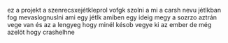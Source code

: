 ez a projekt a szenrecsxejétkleprol vofgk szolni a mi a carsh nevu jétlkban fog mevaslognuslni ami egy jétlk amiben egy ideig megy a sozrzo aztrán vege van és az a lengyeg hogy minél késob vegye ki az ember de még azelöt hogy crashelhne